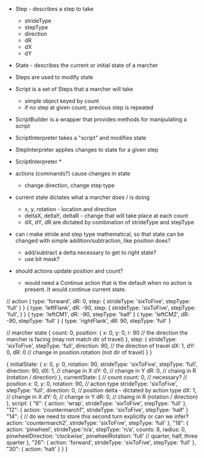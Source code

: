 * Step - describes a step to take
    * strideType
    * stepType
    * direction
    * dR
    * dX
    * dY
* State - describes the current or initial state of a marcher
* Steps are used to modify state
* Script is a set of Steps that a marcher will take
    * simple object keyed by count
    * if no step at given count, previous step is repeated
* ScriptBuilder is a wrapper that provides methods for manipulating a script
* ScriptInterpreter takes a "script" and modifies state
* StepInterpreter applies changes to state for a given step




* ScriptInterpreter
    *
* actions (commands?) cause changes in state
    * change direction, change step type
* current state dictates what a marcher does / is doing
    * x, y, rotation - location and direction
    * deltaX, deltaY, deltaR - change that will take place at each count
    * dX, dY, dR are dictated by combination of strideType and stepType
* can i make stride and step type mathematical, so that state can be changed with simple addition/subtraction, like position does?
    * add/subtract a delta necessary to get to right state?
    * use bit mask?
* should actions update position and count?
  * would need a Continue action that is the default when no action is present. It would continue current state.

// action
{
    type: 'forward',
    dR: 0,
    step: {
        strideType: 'sixToFive',
        stepType: 'full'
    }
}
{
    type: 'leftFlank',
    dR: -90,
    step: {
        strideType: 'sixToFive',
        stepType: 'full',
    }
}
{
    type: 'leftCM1',
    dR: -90,
    stepType: 'half'
}
{
    type: 'leftCM2',
    dR: -90,
    stepType: 'full'
}
{ 
    type: 'rightFlank',
    dR: 90,
    stepType: 'full'
}

// marcher state
{
    count: 0,
    position: {
        x: 0,
        y: 0,
        r: 90 // the direction the marcher is facing (may not match dir of travel)
    },
    step: {
        strideType: 'sixToFive',
        stepType: 'full',
        direction: 90, // the direction of travel
        dX: 1,
        dY: 0,
        dR: 0 // change in position.rotation (not dir of travel)
    }
}

{
    initialState: {
        x: 0,
        y: 0,
        rotation: 90,
        strideType: 'sixToFive',
        stepType: 'full',
        direction: 90,
        dX: 1,  // change in X
        dY: 0,  // change in Y
        dR: 0,  // chaing in R (rotation / direction)
    },
    currentState: {
        // count
        count: 0, // necessary?
        // position
        x: 0,
        y: 0,
        rotation: 90,
        // action type
        strideType: 'sixToFive',
        stepType: 'full',
        direction: 0,
        // position delta - dictated by action type
        dX: 1,  // change in X
        dY: 0,  // change in Y
        dR: 0,  // chaing in R (rotation / direction)
    },
    script: {
        "6": {
            action: 'wrap',
            strideType: 'sixToFive',
            stepType: 'full'
        },
        "12": {
            action: 'countermarch1",
            strideType: 'sixToFive',
            stepType: 'half'
        }
        "14": { // do we need to store this second turn explicitly or can we infer?
            action: 'countermarch2',
            strideType: 'sixToFive',
            stepType: 'full'
        },
        "18": {
            action: 'pinwheel',
            strideType:'n/a',
            stepType: 'n/a',
            counts: 8,
            radius: 0,
            pinwheelDirection: 'clockwise',
            pinwheelRotation: 'full' // quarter, half, three quarter
        },
        "26": {
            action: 'forward',
            strideType: 'sixToFive',
            stepType: 'full'
        },
        "30": {
            action: 'halt'
        }
    }
}